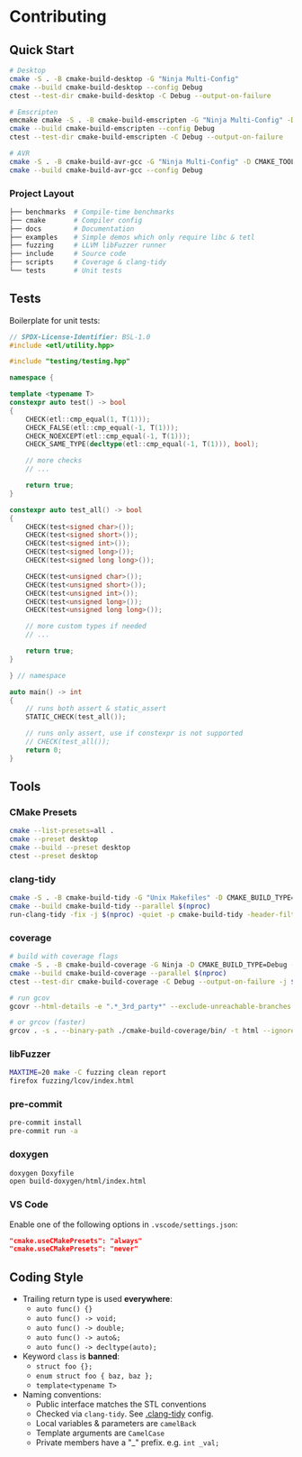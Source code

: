 <!-- SPDX-License-Identifier: BSL-1.0 -->
<!-- SPDX-FileCopyrightText: Copyright (C) 2021 Tobias Hienzsch -->

# Contributing

## Quick Start

```sh
# Desktop
cmake -S . -B cmake-build-desktop -G "Ninja Multi-Config"
cmake --build cmake-build-desktop --config Debug
ctest --test-dir cmake-build-desktop -C Debug --output-on-failure
```

```sh
# Emscripten
emcmake cmake -S . -B cmake-build-emscripten -G "Ninja Multi-Config" -D CMAKE_CXX_FLAGS="-fno-exceptions"
cmake --build cmake-build-emscripten --config Debug
ctest --test-dir cmake-build-emscripten -C Debug --output-on-failure
```

```sh
# AVR
cmake -S . -B cmake-build-avr-gcc -G "Ninja Multi-Config" -D CMAKE_TOOLCHAIN_FILE="cmake/toolchain/atmega2560.cmake"
cmake --build cmake-build-avr-gcc --config Debug
```

### Project Layout

```sh
├── benchmarks  # Compile-time benchmarks
├── cmake       # Compiler config
├── docs        # Documentation
├── examples    # Simple demos which only require libc & tetl
├── fuzzing     # LLVM libFuzzer runner
├── include     # Source code
├── scripts     # Coverage & clang-tidy
└── tests       # Unit tests
```

## Tests

Boilerplate for unit tests:

```cpp
// SPDX-License-Identifier: BSL-1.0
#include <etl/utility.hpp>

#include "testing/testing.hpp"

namespace {

template <typename T>
constexpr auto test() -> bool
{
    CHECK(etl::cmp_equal(1, T(1)));
    CHECK_FALSE(etl::cmp_equal(-1, T(1)));
    CHECK_NOEXCEPT(etl::cmp_equal(-1, T(1)));
    CHECK_SAME_TYPE(decltype(etl::cmp_equal(-1, T(1))), bool);

    // more checks
    // ...

    return true;
}

constexpr auto test_all() -> bool
{
    CHECK(test<signed char>());
    CHECK(test<signed short>());
    CHECK(test<signed int>());
    CHECK(test<signed long>());
    CHECK(test<signed long long>());

    CHECK(test<unsigned char>());
    CHECK(test<unsigned short>());
    CHECK(test<unsigned int>());
    CHECK(test<unsigned long>());
    CHECK(test<unsigned long long>());

    // more custom types if needed
    // ...

    return true;
}

} // namespace

auto main() -> int
{
    // runs both assert & static_assert
    STATIC_CHECK(test_all());

    // runs only assert, use if constexpr is not supported
    // CHECK(test_all());
    return 0;
}
```

## Tools

### CMake Presets

```sh
cmake --list-presets=all .
cmake --preset desktop
cmake --build --preset desktop
ctest --preset desktop
```

### clang-tidy

```sh
cmake -S . -B cmake-build-tidy -G "Unix Makefiles" -D CMAKE_BUILD_TYPE=Debug
cmake --build cmake-build-tidy --parallel $(nproc)
run-clang-tidy -fix -j $(nproc) -quiet -p cmake-build-tidy -header-filter $(realpath .) $(realpath .)
```

### coverage

```sh
# build with coverage flags
cmake -S . -B cmake-build-coverage -G Ninja -D CMAKE_BUILD_TYPE=Debug -D CMAKE_CXX_STANDARD=23 -D CMAKE_CXX_FLAGS="--coverage" -D CMAKE_EXE_LINKER_FLAGS="--coverage"
cmake --build cmake-build-coverage --parallel $(nproc)
ctest --test-dir cmake-build-coverage -C Debug --output-on-failure -j $(nproc)

# run gcov
gcovr --html-details -e ".*_3rd_party*" --exclude-unreachable-branches -r . -s cmake-build-coverage -o cmake-build-coverage/coverage.html -j $(nproc)

# or grcov (faster)
grcov . -s . --binary-path ./cmake-build-coverage/bin/ -t html --ignore-not-existing -o ./cmake-build-coverage/html/ --ignore '*_3rd_party/*' --threads $(nproc)
```

### libFuzzer

```sh
MAXTIME=20 make -C fuzzing clean report
firefox fuzzing/lcov/index.html
```

### pre-commit

```sh
pre-commit install
pre-commit run -a
```

### doxygen

```sh
doxygen Doxyfile
open build-doxygen/html/index.html
```

### VS Code

Enable one of the following options in `.vscode/settings.json`:

```json
"cmake.useCMakePresets": "always"
"cmake.useCMakePresets": "never"
```

## Coding Style

- Trailing return type is used **everywhere**:
  - `auto func() {}`
  - `auto func() -> void;`
  - `auto func() -> double;`
  - `auto func() -> auto&;`
  - `auto func() -> decltype(auto);`
- Keyword `class` is **banned**:
  - `struct foo {};`
  - `enum struct foo { baz, baz };`
  - `template<typename T>`
- Naming conventions:
  - Public interface matches the STL conventions
  - Checked via `clang-tidy`. See [.clang-tidy](./.clang-tidy) config.
  - Local variables & parameters are `camelBack`
  - Template arguments are `CamelCase`
  - Private members have a "\_" prefix. e.g. `int _val;`
